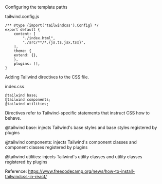 Configuring the template paths

tailwind.config.js

    /** @type {import('tailwindcss').Config} */
    export default {
        content: [
            "./index.html",
            "./src/**/*.{js,ts,jsx,tsx}",
        ],
        theme: {
        extend: {},
        },
        plugins: [],
    }


Adding Tailwind directives to the CSS file. 

index.css

    @tailwind base;
    @tailwind components;
    @tailwind utilities;

Directives refer to Tailwind-specific statements that instruct CSS how to behave.

@tailwind base: injects Tailwind's base styles and base styles registered by plugins

@tailwind components: injects Tailwind's component classes and component classes registered by plugins

@tailwind utilities: injects Tailwind's utility classes and utility classes registered by plugins


Reference:
https://www.freecodecamp.org/news/how-to-install-tailwindcss-in-react/